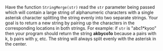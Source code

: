 Have the function ```StringMerge(str)``` read the ```str``` parameter being passed which will contain a large string of alphanumeric characters with a single asterisk character splitting the string evenly into two separate strings. Your goal is to return a new string by pairing up the characters in the corresponding locations in both strings. For example: if ```str``` is "abc1*kyoo" then your program should return the string **akbyco1o** because a pairs with k, b pairs with y, etc. The string will always split evenly with the asterisk in the center.

